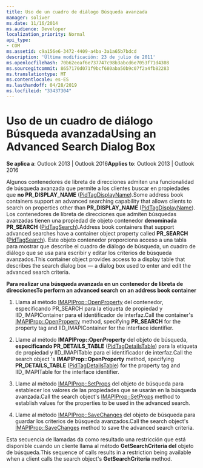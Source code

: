 ```yaml
---
title: Uso de un cuadro de diálogo Búsqueda avanzada
manager: soliver
ms.date: 11/16/2014
ms.audience: Developer
localization_priority: Normal
api_type:
- COM
ms.assetid: c9a156e6-3472-4409-a4ba-3a1a65b7bdcd
description: 'Última modificación: 23 de julio de 2011'
ms.openlocfilehash: 70b62eeaf6e737747c98b3abcd6e7053f71d4308
ms.sourcegitcommit: 8657170d071f9bcf680aba50b9c07f2a4fb82283
ms.translationtype: MT
ms.contentlocale: es-ES
ms.lasthandoff: 04/28/2019
ms.locfileid: "33437304"
---
```

# <a name="using-an-advanced-search-dialog-box"></a><span data-ttu-id="7ca5a-103">Uso de un cuadro de diálogo Búsqueda avanzada</span><span class="sxs-lookup"><span data-stu-id="7ca5a-103">Using an Advanced Search Dialog Box</span></span>

  
  
<span data-ttu-id="7ca5a-104">**Se aplica a**: Outlook 2013 | Outlook 2016</span><span class="sxs-lookup"><span data-stu-id="7ca5a-104">**Applies to**: Outlook 2013 | Outlook 2016</span></span> 
  
<span data-ttu-id="7ca5a-105">Algunos contenedores de libreta de direcciones admiten una funcionalidad de búsqueda avanzada que permite a los clientes buscar en propiedades que **no PR_DISPLAY_NAME** ([PidTagDisplayName](pidtagdisplayname-canonical-property.md)).</span><span class="sxs-lookup"><span data-stu-id="7ca5a-105">Some address book containers support an advanced searching capability that allows clients to search on properties other than **PR_DISPLAY_NAME** ([PidTagDisplayName](pidtagdisplayname-canonical-property.md)).</span></span> <span data-ttu-id="7ca5a-106">Los contenedores de libreta de direcciones que admiten búsquedas avanzadas tienen una propiedad de objeto contenedor **denominada PR_SEARCH** ([PidTagSearch](pidtagsearch-canonical-property.md)).</span><span class="sxs-lookup"><span data-stu-id="7ca5a-106">Address book containers that support advanced searches have a container object property called **PR_SEARCH** ([PidTagSearch](pidtagsearch-canonical-property.md)).</span></span> <span data-ttu-id="7ca5a-107">Este objeto contenedor proporciona acceso a una tabla para mostrar que describe el cuadro de diálogo de búsqueda, un cuadro de diálogo que se usa para escribir y editar los criterios de búsqueda avanzados.</span><span class="sxs-lookup"><span data-stu-id="7ca5a-107">This container object provides access to a display table that describes the search dialog box — a dialog box used to enter and edit the advanced search criteria.</span></span>
  
 <span data-ttu-id="7ca5a-108">**Para realizar una búsqueda avanzada en un contenedor de libreta de direcciones**</span><span class="sxs-lookup"><span data-stu-id="7ca5a-108">**To perform an advanced search on an address book container**</span></span>
  
1. <span data-ttu-id="7ca5a-109">Llama al método [IMAPIProp::OpenProperty](imapiprop-openproperty.md) del  contenedor, especificando PR_SEARCH para la etiqueta de propiedad y IID_IMAPIContainer para el identificador de interfaz.</span><span class="sxs-lookup"><span data-stu-id="7ca5a-109">Call the container's [IMAPIProp::OpenProperty](imapiprop-openproperty.md) method, specifying **PR_SEARCH** for the property tag and IID_IMAPIContainer for the interface identifier.</span></span> 
    
2. <span data-ttu-id="7ca5a-110">Llame al método **IMAPIProp::OpenProperty** del objeto de búsqueda, **especificando PR_DETAILS_TABLE** ([PidTagDetailsTable](pidtagdetailstable-canonical-property.md)) para la etiqueta de propiedad y IID_IMAPITable para el identificador de interfaz.</span><span class="sxs-lookup"><span data-stu-id="7ca5a-110">Call the search object 's **IMAPIProp::OpenProperty** method, specifying **PR_DETAILS_TABLE** ([PidTagDetailsTable](pidtagdetailstable-canonical-property.md)) for the property tag and IID_IMAPITable for the interface identifier.</span></span> 
    
3. <span data-ttu-id="7ca5a-111">Llame al método [IMAPIProp::SetProps](imapiprop-setprops.md) del objeto de búsqueda para establecer los valores de las propiedades que se usarán en la búsqueda avanzada.</span><span class="sxs-lookup"><span data-stu-id="7ca5a-111">Call the search object's [IMAPIProp::SetProps](imapiprop-setprops.md) method to establish values for the properties to be used in the advanced search.</span></span> 
    
4. <span data-ttu-id="7ca5a-112">Llame al método [IMAPIProp::SaveChanges](imapiprop-savechanges.md) del objeto de búsqueda para guardar los criterios de búsqueda avanzados.</span><span class="sxs-lookup"><span data-stu-id="7ca5a-112">Call the search object's [IMAPIProp::SaveChanges](imapiprop-savechanges.md) method to save the advanced search criteria.</span></span> 
    
<span data-ttu-id="7ca5a-113">Esta secuencia de llamadas da como resultado una restricción que está disponible cuando un cliente llama al método **GetSearchCriteria del** objeto de búsqueda.</span><span class="sxs-lookup"><span data-stu-id="7ca5a-113">This sequence of calls results in a restriction being available when a client calls the search object's **GetSearchCriteria** method.</span></span> 
  

